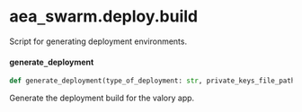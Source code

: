 <a id="aea_swarm.deploy.build"></a>

# aea`_`swarm.deploy.build

Script for generating deployment environments.

<a id="aea_swarm.deploy.build.generate_deployment"></a>

#### generate`_`deployment

```python
def generate_deployment(type_of_deployment: str, private_keys_file_path: Path, service_path: Path, packages_dir: Path, build_dir: Path, number_of_agents: Optional[int] = None, dev_mode: bool = False, version: Optional[str] = None) -> str
```

Generate the deployment build for the valory app.


